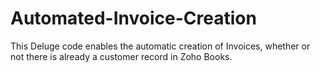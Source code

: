 # Automated-Invoice-Creation
This Deluge code enables the automatic creation of Invoices, whether or not there is already a customer record in Zoho Books.
